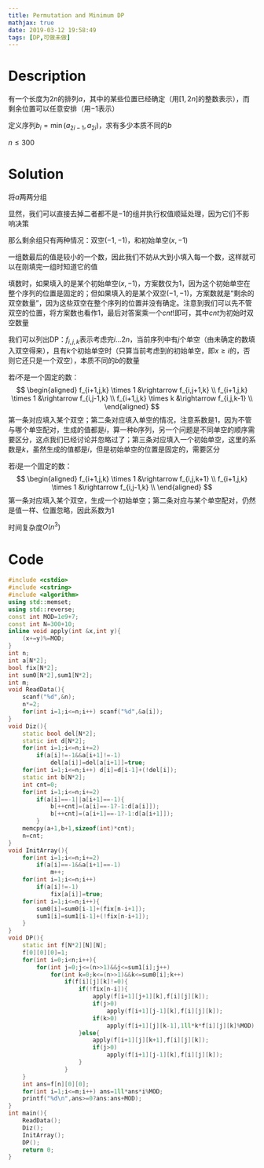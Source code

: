 ```yaml
---
title: Permutation and Minimum DP
mathjax: true
date: 2019-03-12 19:58:49
tags: [DP,可做未做]
---
```


# Description

有一个长度为$2n$的排列$a$，其中的某些位置已经确定（用$[1,2n]$的整数表示），而剩余位置可以任意安排（用$-1$表示）

定义序列$b_i=\min(a_{2i-1},a_{2i})$，求有多少本质不同的$b$

$n \le 300$

<!-- more -->

# Solution

将$a$两两分组

显然，我们可以直接去掉二者都不是$-1$的组并执行权值顺延处理，因为它们不影响决策

那么剩余组只有两种情况：双空$(-1,-1)$，和初始单空$(x,-1)$

一组数最后的值是较小的一个数，因此我们不妨从大到小填入每一个数，这样就可以在刚填完一组时知道它的值

填数时，如果填入的是某个初始单空$(x,-1)$，方案数仅为1，因为这个初始单空在整个序列的位置是固定的；但如果填入的是某个双空$(-1,-1)$，方案数就是“剩余的双空数量”，因为这些双空在整个序列的位置并没有确定。注意到我们可以先不管双空的位置，将方案数也看作1，最后对答案乘一个$cnt!$即可，其中$cnt$为初始时双空数量

我们可以列出DP：$f_{i,j,k}$表示考虑完$i \dots 2n$，当前序列中有$j$个单空（由未确定的数填入双空得来），且有$k$个初始单空时（只算当前考虑到的初始单空，即$x \ge i$的，否则它还只是一个双空），本质不同的$b$的数量

若$i$不是一个固定的数：
$$
\begin{aligned}
f_{i+1,j,k} \times 1 &\rightarrow f_{i,j+1,k} \\
f_{i+1,j,k} \times 1 &\rightarrow f_{i,j-1,k} \\
f_{i+1,j,k} \times k &\rightarrow f_{i,j,k-1} \\
\end{aligned}
$$
第一条对应填入某个双空；第二条对应填入单空的情况，注意系数是1，因为不管与哪个单空配对，生成的值都是$i$，算一种$b$序列，另一个问题是不同单空的顺序需要区分，这点我们已经讨论并忽略过了；第三条对应填入一个初始单空，这里的系数是$k$，虽然生成的值都是$i$，但是初始单空的位置是固定的，需要区分

若$i$是一个固定的数：
$$
\begin{aligned}
f_{i+1,j,k} \times 1 &\rightarrow f_{i,j,k+1} \\
f_{i+1,j,k} \times 1 &\rightarrow f_{i,j-1,k} \\
\end{aligned}
$$
第一条对应填入某个双空，生成一个初始单空；第二条对应与某个单空配对，仍然是值一样、位置忽略，因此系数为1

时间复杂度$O(n^3)$

# Code

```c++
#include <cstdio>
#include <cstring>
#include <algorithm>
using std::memset;
using std::reverse;
const int MOD=1e9+7;
const int N=300+10;
inline void apply(int &x,int y){
	(x+=y)%=MOD;
}
int n;
int a[N*2];
bool fix[N*2];
int sum0[N*2],sum1[N*2];
int m;
void ReadData(){
	scanf("%d",&n);
	n*=2;
	for(int i=1;i<=n;i++) scanf("%d",&a[i]);
}
void Diz(){
	static bool del[N*2];
	static int d[N*2];
	for(int i=1;i<=n;i+=2)
		if(a[i]!=-1&&a[i+1]!=-1)
			del[a[i]]=del[a[i+1]]=true;
	for(int i=1;i<=n;i++) d[i]=d[i-1]+(!del[i]);
	static int b[N*2];
	int cnt=0;
	for(int i=1;i<=n;i+=2)
		if(a[i]==-1||a[i+1]==-1){
			b[++cnt]=(a[i]==-1?-1:d[a[i]]);
			b[++cnt]=(a[i+1]==-1?-1:d[a[i+1]]);
		}
	memcpy(a+1,b+1,sizeof(int)*cnt);
	n=cnt;
}
void InitArray(){
	for(int i=1;i<=n;i+=2)
		if(a[i]==-1&&a[i+1]==-1)
			m++;
	for(int i=1;i<=n;i++)
		if(a[i]!=-1)
			fix[a[i]]=true;
	for(int i=1;i<=n;i++){
		sum0[i]=sum0[i-1]+(fix[n-i+1]);
		sum1[i]=sum1[i-1]+(!fix[n-i+1]);
	}
}
void DP(){
	static int f[N*2][N][N];
	f[0][0][0]=1;
	for(int i=0;i<n;i++){
		for(int j=0;j<=(n>>1)&&j<=sum1[i];j++)
			for(int k=0;k<=(n>>1)&&k<=sum0[i];k++)
				if(f[i][j][k]!=0){
					if(!fix[n-i]){
						apply(f[i+1][j+1][k],f[i][j][k]);
						if(j>0)
							apply(f[i+1][j-1][k],f[i][j][k]);
						if(k>0)
							apply(f[i+1][j][k-1],1ll*k*f[i][j][k]%MOD);
					}else{
						apply(f[i+1][j][k+1],f[i][j][k]);
						if(j>0)
							apply(f[i+1][j-1][k],f[i][j][k]);
					}
				}
	}
	int ans=f[n][0][0];
	for(int i=1;i<=m;i++) ans=1ll*ans*i%MOD;
	printf("%d\n",ans>=0?ans:ans+MOD);
}
int main(){
	ReadData();
	Diz();
	InitArray();
	DP();
	return 0;
}
```

